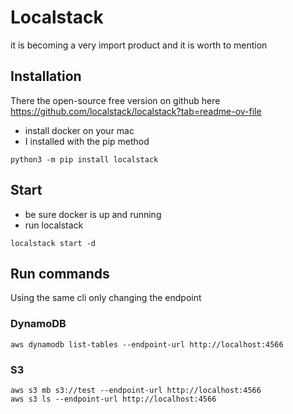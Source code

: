 # Localstack
it is becoming a very import product and it is worth to mention

## Installation
There the open-source free version on github here https://github.com/localstack/localstack?tab=readme-ov-file

* install docker on your mac
* I installed with the pip method
```
python3 -m pip install localstack
```

## Start
* be sure docker is up and running
* run localstack 
```
localstack start -d
```

## Run commands
Using the same cli only changing the endpoint

### DynamoDB
```
aws dynamodb list-tables --endpoint-url http://localhost:4566
```

### S3
```
aws s3 mb s3://test --endpoint-url http://localhost:4566
aws s3 ls --endpoint-url http://localhost:4566
```

